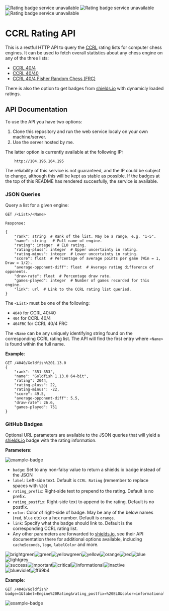 <img alt="Rating badge service unavailable" src="http://104.196.164.195/404/Stockfish?badge=1&label=Stockfish+CCRL+40%2F4+&color=informational"> <img alt="Rating badge service unavailable" src="http://104.196.164.195/404FRC/Stockfish?badge=1&label=Stockfish+CCRL+40%2F4+FRC&color=brightgreen"> <img alt="Rating badge service unavailable" src="http://104.196.164.195/4040/Goldfish?badge=1&label=Goldfish+CCRL+40%2F40+&color=ff7fb6">

# CCRL Rating API

This is a restful HTTP API to query the [CCRL](http://ccrl.chessdom.com/ccrl/404/) rating lists for computer chess engines. It can be used to fetch overall statistics about any chess engine on any of the three lists:

  * [CCRL 40/4](http://ccrl.chessdom.com/ccrl/404/)
  * [CCRL 40/40](http://ccrl.chessdom.com/ccrl/4040/)
  * [CCRL 40/4 Fisher Random Chess (FRC)](http://ccrl.chessdom.com/ccrl/404FRC)
  
There is also the option to get badges from [shields.io](https://shields.io/) with dynamicly loaded ratings.

## API Documentation

To use the API you have two options:

1. Clone this repository and run the web service localy on your own machine/server.
2. Use the server hosted by me.

The latter option is currently available at the following IP:

```text
    http://104.196.164.195
```

The reliability of this service is not guaranteed, and the IP could be subject to change, although this will be kept as stable as possible. If the badges at the top of this README has rendered succesfully, the service is available.

### JSON Queries

Query a list for a given engine:

``` text
GET /<List>/<Name>

Response:

{
    "rank": string  # Rank of the list. May be a range, e.g. "1-5".
    "name": string   # Full name of engine.
    "rating": integer  # ELO rating.
    "rating-pluss": integer  # Upper uncertainty in rating.
    "rating-minus": integer  # Lower uncertainty in rating.
    "score": float  # Percentage of average points per game (Win = 1, Draw = 1/2).
    "average-opponent-diff": float  # Average rating difference of opponents.
    "draw-rate": float  # Percentage draw rate.
    "games-played": integer  # Number of games recorded for this engine.
    "link": url  # Link to the CCRL rating list queried.
}
```
The `<List>` must be one of the following:

  * `4040` for CCRL 40/40
  * `404` for CCRL 40/4
  * `404FRC` for CCRL 40/4 FRC

The `<Name` can be any uniquely identifying string found on the corresponding CCRL rating list. The API will find the first entry where `<Name>` is found within the full name.

__Example__:
``` text
GET /4040/Goldfish%201.13.0
{
    "rank": "351-353",
    "name": "Goldfish 1.13.0 64-bit",
    "rating": 2044,
    "rating-pluss": 22,
    "rating-minus": -22,
    "score": 49.5,
    "average-opponent-diff": 5.5,
    "draw-rate": 26.6,
    "games-played": 751
}
```

### GitHub Badges

Optional URL parameters are available to the JSON queries that will yield a [shields.io](https://shields.io) badge with the rating information. 

__Parameters__:

<img alt="example-badge" src="https://img.shields.io/badge/label-rating__prefix_2000_rating__postfix-important.svg"/>

  * `badge`: Set to any non-falsy value to return a shields.io badge instead of the JSON
  * `label`: Left-side text. Default is `CCRL Rating` (remember to replace spaces with `%20`)
  * `rating_prefix`: Right-side text to prepend to the rating. Default is no prefix.
  * `rating_postfix`: Right-side text to append to the rating. Default is no postfix.
  * `color`: Color of right-side of badge. May be any of the below names (`red`, `blue` etc) or a hex number. Default is `orange`.
  * `link`: Specify what the badge should link to. Default is the corresponding CCRL rating list.
  * Any other parameters are forwarded to [shields.io](https://shields.io/), see their API documentation there for additional options available, including `cacheSeconds`, `logo`, `labelColor` and more.

<span><span display="inline" height="20px" class="common__BadgeWrapper-sc-16zh6vt-3 ilKSRz"><img alt="brightgreen" src="https://img.shields.io/badge/-brightgreen-brightgreen.svg"/></span><span display="inline" height="20px" class="common__BadgeWrapper-sc-16zh6vt-3 ilKSRz"><img alt="green" src="https://img.shields.io/badge/-green-green.svg"/></span><span display="inline" height="20px" class="common__BadgeWrapper-sc-16zh6vt-3 ilKSRz"><img alt="yellowgreen" src="https://img.shields.io/badge/-yellowgreen-yellowgreen.svg"/></span><span display="inline" height="20px" class="common__BadgeWrapper-sc-16zh6vt-3 ilKSRz"><img alt="yellow" src="https://img.shields.io/badge/-yellow-yellow.svg"/></span><span display="inline" height="20px" class="common__BadgeWrapper-sc-16zh6vt-3 ilKSRz"><img alt="orange" src="https://img.shields.io/badge/-orange-orange.svg"/></span><span display="inline" height="20px" class="common__BadgeWrapper-sc-16zh6vt-3 ilKSRz"><img alt="red" src="https://img.shields.io/badge/-red-red.svg"/></span><span display="inline" height="20px" class="common__BadgeWrapper-sc-16zh6vt-3 ilKSRz"><img alt="blue" src="https://img.shields.io/badge/-blue-blue.svg"/></span><span display="inline" height="20px" class="common__BadgeWrapper-sc-16zh6vt-3 ilKSRz"><img alt="lightgrey" src="https://img.shields.io/badge/-lightgrey-lightgrey.svg"/></span></span><br/><span><span display="inline" height="20px" class="common__BadgeWrapper-sc-16zh6vt-3 ilKSRz"><img alt="success" src="https://img.shields.io/badge/-success-success.svg"/></span><span display="inline" height="20px" class="common__BadgeWrapper-sc-16zh6vt-3 ilKSRz"><img alt="important" src="https://img.shields.io/badge/-important-important.svg"/></span><span display="inline" height="20px" class="common__BadgeWrapper-sc-16zh6vt-3 ilKSRz"><img alt="critical" src="https://img.shields.io/badge/-critical-critical.svg"/></span><span display="inline" height="20px" class="common__BadgeWrapper-sc-16zh6vt-3 ilKSRz"><img alt="informational" src="https://img.shields.io/badge/-informational-informational.svg"/></span><span display="inline" height="20px" class="common__BadgeWrapper-sc-16zh6vt-3 ilKSRz"><img alt="inactive" src="https://img.shields.io/badge/-inactive-inactive.svg"/></span></span><br/><span><span display="inline" height="20px" class="common__BadgeWrapper-sc-16zh6vt-3 ilKSRz"><img alt="blueviolet" src="https://img.shields.io/badge/-blueviolet-blueviolet.svg"/></span><span display="inline" height="20px" class="common__BadgeWrapper-sc-16zh6vt-3 ilKSRz"><img alt="ff69b4" src="https://img.shields.io/badge/-ff69b4-ff69b4.svg"/></span>


__Example__:

``` text
GET /4040/Goldfish?badge=1&label=Engine%20Rating&rating_postfix=%20ELO&color=informational
```
<img alt="example-badge" src="https://img.shields.io/badge/Engine%20Rating-2044%20ELO-informational.svg?badge=1&label=Engine+Rating&rating_postfix=+ELO&color=informational&cacheSeconds=86400&link=http%3A%2F%2Fccrl.chessdom.com%2Fccrl%2F4040"/>
